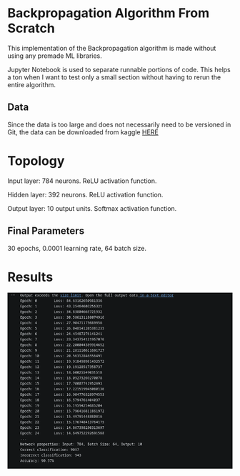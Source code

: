 # Backpropagation Algorithm From Scratch

This implementation of the Backpropagation algorithm is made without using any premade ML libraries.

Jupyter Notebook is used to separate runnable portions of code. This helps a ton when I want to test only a small section without having to rerun the entire algorithm.

## Data
Since the data is too large and does not necessarily need to be versioned in Git, the data can be downloaded from kaggle [HERE](https://www.kaggle.com/datasets/oddrationale/mnist-in-csv)
# Topology
Input layer: 784 neurons. ReLU activation function.

Hidden layer: 392 neurons. ReLU activation function.

Output layer: 10 output units. Softmax activation function.


## Final Parameters
30 epochs, 0.0001 learning rate, 64 batch size.

# Results
![Results](output_sc.png)
